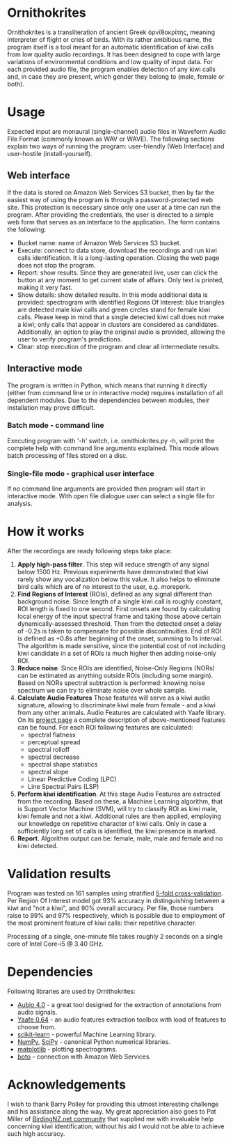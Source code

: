 Ornithokrites
============
Ornithokrites is a transliteration of ancient Greek όρνϊθοκρίτης, meaning interpreter of flight or cries of birds. With its rather ambitious name, the program itself is a tool meant for an automatic identification of kiwi calls from low quality audio recordings. It has been designed to cope with large variations of environmental conditions and low quality of input data. For each provided audio file, the program enables detection of any kiwi calls and, in case they are present, which gender they belong to (male, female or both).

Usage
==============
Expected input are monaural (single-channel) audio files in Waveform Audio File Format (commonly known as WAV or WAVE). The following sections explain two ways of running the program: user-friendly (Web Interface) and user-hostile (install-yourself).

Web interface
--------------
If the data is stored on Amazon Web Services S3 bucket, then by far the easiest way of using the program is through a password-protected web site. This protection is necessary since only one user at a time can run the program. After providing the credentials, the user is directed to a simple web form that serves as an interface to the application. The form contains the following:

- Bucket name: name of Amazon Web Services S3 bucket.
- Execute: connect to data store, download the recordings and run kiwi calls identification. It is a long-lasting operation. Closing the web page does not stop the program.
- Report: show results. Since they are generated live, user can click the button at any moment to get current state of affairs. Only text is printed, making it very fast.
- Show details: show detailed results. In this mode additional data is provided: spectrogram with identified Regions Of Interest: blue triangles are detected male kiwi calls and green circles stand for female kiwi calls. Please keep in mind that a single detected kiwi call does not make a kiwi; only calls that appear in clusters are considered as candidates. Additionally, an option to play the original audio is provided, allowing the user to verify program's predictions.
- Clear: stop execution of the program and clear all intermediate results.

Interactive mode
-----------------
The program is written in Python, which means that running it directly (either from command line or in interactive mode) requires installation of all dependent modules. Due to the dependencies between modules, their installation may prove difficult.

### Batch mode - command line
Executing program with '-h' switch, i.e. ornithiokrites.py -h, will print the complete help with command line arguments explained. This mode allows batch processing of files stored on a disc.

### Single-file mode - graphical user interface
If no command line arguments are provided then program will start in interactive mode. With open file dialogue user can select a single file for analysis.

How it works
============
After the recordings are ready following steps take place:

1. **Apply high-pass filter**. This step will reduce strength of any signal below 1500 Hz. Previous experiments have demonstrated that kiwi rarely show any vocalization below this value. It also helps to eliminate bird calls which are of no interest to the user, e.g. morepork.
2. **Find Regions of Interest** (ROIs), defined as any signal different than background noise. Since length of a single kiwi call is roughly constant, ROI length is fixed to one second. First onsets are found by calculating local energy of the input spectral frame and taking those above certain dynamically-assessed threshold. Then from the detected onset a delay of -0.2s is taken to compensate for possible discontinuities. End of ROI is defined as +0.8s after beginning of the onset, summing to 1s interval. The algorithm is made sensitive, since the potential cost of not including kiwi candidate in a set of ROIs is much higher then adding noise-only ROI.
3. **Reduce noise**. Since ROIs are identified, Noise-Only Regions (NORs) can be estimated as anything outside ROIs (including some margin). Based on NORs spectral subtraction is performed: knowing noise spectrum we can try to eliminate noise over whole sample.
4. **Calculate Audio Features** Those features will serve as a kiwi audio signature, allowing to discriminate kiwi male from female - and a kiwi from any other animals. Audio Features are calculated with Yaafe library. On its [project page](http://yaafe.sourceforge.net/features.html) a complete description of above-mentioned features can be found. For each ROI following features are calculated:
   - spectral flatness
   - perceptual spread
   - spectral rolloff
   - spectral decrease
   - spectral shape statistics
   - spectral slope
   - Linear Predictive Coding (LPC)
   - Line Spectral Pairs (LSP)
5. **Perform kiwi identification**. At this stage Audio Features are extracted from the recording. Based on these, a Machine Learning algorithm, that is Support Vector Machine (SVM), will try to classify ROI as kiwi male, kiwi female and not a kiwi. Additional rules are then applied, employing our knowledge on repetitive character of kiwi calls. Only in case a sufficiently long set of calls is identified, the kiwi presence is marked. 
6. **Report**. Algorithm output can be: female, male, male and female and no kiwi detected.


Validation results
=============
Program was tested on 161 samples using stratified [5-fold cross-validation](http://en.wikipedia.org/wiki/Cross-validation_\%28statistics\%29). Per Region Of Interest model got 93% accuracy in distinguishing between a kiwi and "not a kiwi", and 90% overall accuracy. Per file, those numbers raise to 99% and 97% respectively, which is possible due to employment of the most prominent feature of kiwi calls: their repetitive character. 

Processing of a single, one-minute file takes roughly 2 seconds on a single core of Intel Core-i5 @ 3.40 GHz.

Dependencies
=============
Following libraries are used by Ornithokrites:
- [Aubio 4.0](http://aubio.org/) - a great tool designed for the extraction of annotations from audio signals.
- [Yaafe 0.64](http://yaafe.sourceforge.net/) - an audio features extraction toolbox with load of features to choose from.
- [scikit-learn](http://scikit-learn.org/) - powerful Machine Learning library.
- [NumPy](http://www.numpy.org/), [SciPy](http://www.scipy.org/) - canonical Python numerical libraries.
- [matplotlib](http://matplotlib.org/) - plotting spectrograms.
- [boto](https://github.com/boto/boto) - connection with Amazon Web Services.

Acknowledgements
=============
I wish to thank Barry Polley for providing this utmost interesting challenge and his assistance along the way. My great appreciation also goes to Pat Miller of [BirdingNZ.net community](http://www.birdingnz.net/) that supplied me with invaluable help concerning kiwi identification; without his aid I would not be able to achieve such high accuracy.


